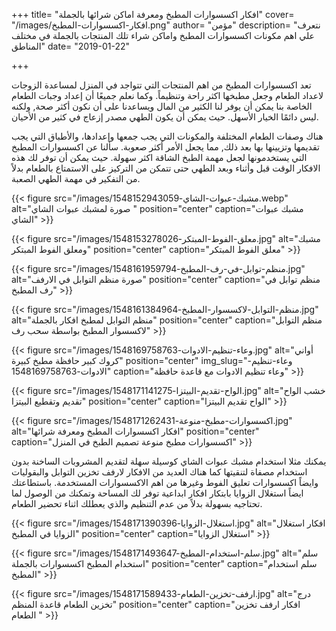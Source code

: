 +++
title= "افكار اكسسوارات المطبخ ومعرفة اماكن شرائها بالجملة"
cover= "/images/افكار-اكسسوارات-المطبخ.png"
author= "مؤمن"
description= "نتعرف علي اهم مكونات اكسسوارات المطبخ واماكن شراء تلك المنتجات بالجملة في مختلف المناطق"
date= "2019-01-22"

+++

تعد اكسسوارات المطبخ من اهم المنتجات التي تتواجد في المنزل لمساعدة الزوجات لاعداد الطعام وجعل مطبخها اكثر راحة وتنظيماً.
وكما نعلم جميعًا أن إعداد وجبات الطعام الخاصة بنا يمكن أن يوفر لنا الكثير من المال ويساعدنا على أن نكون أكثر صحة, ولكنه ليس دائمًا الخيار الأسهل. حيث يمكن أن يكون الطهي مصدر إزعاج في كثير من الأحيان.

هناك وصفات الطعام المختلفة والمكونات التي يجب جمعها وإعدادها، والأطباق التي يجب تقديمها وتزيينها بها بعد ذلك, مما يجعل الأمر أكثر صعوبة.
سألنا عن اكسسوارات المطبخ التي يستخدمونها لجعل مهمة الطبخ الشاقة اكثر سهولة. حيث يمكن أن توفر لك هذه الافكار الوقت قبل وأثناء وبعد الطهي حتى تتمكن من التركيز على الاستمتاع بالطعام بدلاً من التفكير في مهمة الطهي الصعبة.


{{< figure src="/images/مشبك-عبوات-الشاي-1548152943059.webp" alt="صورة لمشبك عبوات الشاي " position="center" caption="مشبك عبوات الشاي" >}}

{{< figure src="/images/معلق-الفوط-المبتكر-1548153278026.jpg" alt="مشبك ومعلق الفوط المبتكر" position="center" caption="معلق الفوط المبتكر" >}}

{{< figure src="/images/منظم-توابل-في-رف-المطبخ-1548161959794.jpg" alt="صورة منظم التوابل في الارفف" position="center" caption="منظم توابل في رف المطبخ" >}}

{{< figure src="/images/منظم-التوابل-لاكسسوار-المطبخ-1548161384964.jpg" alt="منظم التوابل لمطبخ افكار بالجملة" position="center" caption="منظم التوابل لاكسسوار المطبخ بواسطة سحب رف" >}}

{{< figure src="/images/وعاء-تنظيم-الادوات-1548169758763.jpg" alt="أواني كروك كبير حافظة مطبخ كبيرة" position="center" img_slug="وعاء-تنظيم-الادوات-1548169758763" caption="وعاء تنظيم الادوات مع قاعدة حافظة" >}}

{{< figure src="/images/الواح-تقديم-البيتزا-1548171141275.jpg" alt="خشب الواح تقديم وتقطيع البيتزا" position="center" caption="الواح تقديم البيتزا" >}}

{{< figure src="/images/اكسسوارات-مطبخ-منوعة-1548171262431.jpg" alt="افكار اكسسوارات المطبخ ومعرفة شرائها" position="center" caption="اكسسوارات مطبخ منوعة تصميم الطبخ في المنزل" >}}

يمكنك مثلا استخدام مشبك عبوات الشاي كوسيلة سهلة لتقديم المشروبات الساخنة بدون استخدام مصفاة لتنقيتها كما هناك العديد من الافكار لارفف تخزين التوابل والبقوليات وايضاً اكسسوارات تعليق الفوط وغيرها من اهم الاكسسوارات المستخدمة.
باستطاعتك ايضاً استغلال الزوايا بابتكار افكار ابداعية توفر لك المساحة وتمكنك من الوصول لما تحتاجيه بسهولة بدلاً من عدم التنظيم والذي يعطلك اثناء تحضير الطعام.


{{< figure src="/images/استغلال-الزوايا-1548171390396.jpg" alt="افكار استغلال الزوايا في المطبخ" position="center" caption="استغلال الزوايا" >}}

{{< figure src="/images/سلم-استخدام-المطبخ-1548171493647.jpg" alt="سلم استخدام المطبخ اكسسوارات بالجملة" position="center" caption="سلم استخدام المطبخ" >}}

{{< figure src="/images/ارفف-تخزين-الطعام-1548171589433.jpg" alt="درج تخزين الطعام قاعدة المنظم" position="center" caption="افكار ارفف تخزين الطعام " >}}

